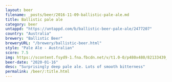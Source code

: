 ```yaml
---
layout: beer
filename: _posts/beer/2016-11-09-ballistic-pale-ale.md
title: Ballistic pale ale
category: beer
untappd: "https://untappd.com/b/ballistic-beer-pale-ale/2477207"
country: "Australia"
brewery: "Ballistic Beer"
breweryURL: "/brewery/ballistic-beer.html"
style: "Pale Ale - Australian"
score: 7.5
img: https://scontent.fsyd9-1.fna.fbcdn.net/v/t1.0-0/p480x480/82133439_10157812395238745_5859262108247523328_o.jpg?_nc_cat=105&_nc_sid=e007fa&_nc_ohc=oZrdoCGZpBkAX-pVdzv&_nc_ht=scontent.fsyd9-1.fna&_nc_tp=6&oh=ed1de146440f6698438bdc80b42f66fd&oe=5F4A4B48
beer-date: "2020-01-16"
desc: "Surprisingly deep pale ale. Lots of smooth bitterness"
permalink: /beer/:title.html
---
```

